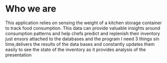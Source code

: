 <h1> Who we are </h1>
This application relies on sensing the weight of a kitchen storage container to track food consumption. This data can provide valuable insights around consumption patterns and help chefs predict and replenish their inventory just ensors attached to the databases and the program I need 3 things sin time,delivers the results of the data bases and constantly updates them easily to see the state of the inventory as it provides analysis of the presentation
